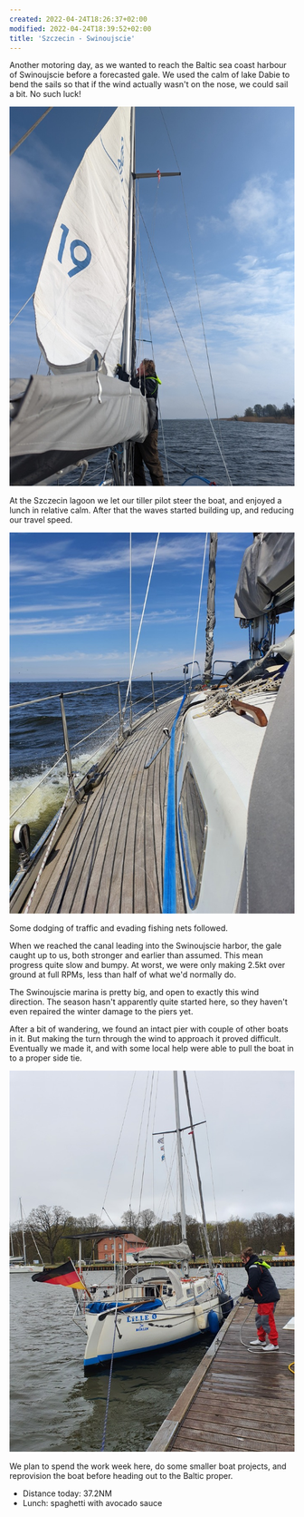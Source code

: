 ```yaml
---
created: 2022-04-24T18:26:37+02:00
modified: 2022-04-24T18:39:52+02:00
title: 'Szczecin - Swinoujscie'
---
```


Another motoring day, as we wanted to reach the Baltic sea coast harbour of Swinoujscie before a forecasted gale.  We used the calm of lake Dabie to bend the sails so that if the wind actually wasn't on the nose, we could sail a bit. No such luck!

![Getting the mainsail on track](../2022/73f6caacb58b3faa4b791dba26b56529.jpg) 

At the Szczecin lagoon we let our tiller pilot steer the boat, and enjoyed a lunch in relative calm. After that the waves started building up, and reducing our travel speed.

![Splashing up the lagoon](../2022/fe3e6654b719aa114020c6518620dc0f.jpg) 

Some dodging of traffic and evading fishing nets followed. 

When we reached the canal leading into the Swinoujscie harbor, the gale caught up to us, both stronger and earlier than assumed. This mean progress quite slow and bumpy. At worst, we were only making 2.5kt over ground at full RPMs, less than half of what we'd normally do.

The Swinoujscie marina is pretty big, and open to exactly this wind direction. The season hasn't apparently quite started here, so they haven't even repaired the winter damage to the piers yet.

After a bit of wandering, we found an intact pier with couple of other boats in it. But making the turn through the wind to approach it proved difficult. Eventually we made it, and with some local help were able to pull the boat in to a proper side tie.

![Swinoujscie marina](../2022/90ce8af902e8a34655885a91a0ef2335.jpg) 

We plan to spend the work week here, do some smaller boat projects, and reprovision the boat before heading out to the Baltic proper.

* Distance today: 37.2NM
* Lunch: spaghetti with avocado sauce

